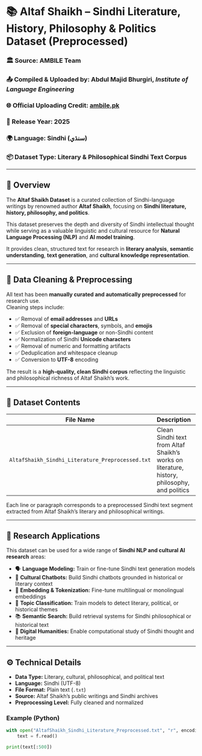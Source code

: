 # 📚 Altaf Shaikh – Sindhi Literature, History, Philosophy & Politics Dataset (Preprocessed)

### 🏛️ Source: AMBILE Team  
### 📤 Compiled & Uploaded by: Abdul Majid Bhurgiri, *Institute of Language Engineering*  
### 🌐 Official Uploading Credit: [ambile.pk](https://ambile.pk/)  
### 📅 Release Year: 2025  
### 🌍 Language: Sindhi (سنڌي)  
### 📦 Dataset Type: Literary & Philosophical Sindhi Text Corpus  

---

## 📖 Overview

The **Altaf Shaikh Dataset** is a curated collection of Sindhi-language writings by renowned author **Altaf Shaikh**, focusing on **Sindhi literature, history, philosophy, and politics**.  

This dataset preserves the depth and diversity of Sindhi intellectual thought while serving as a valuable linguistic and cultural resource for **Natural Language Processing (NLP)** and **AI model training**.

It provides clean, structured text for research in **literary analysis**, **semantic understanding**, **text generation**, and **cultural knowledge representation**.

---

## 🧹 Data Cleaning & Preprocessing

All text has been **manually curated and automatically preprocessed** for research use.  
Cleaning steps include:

- ✅ Removal of **email addresses** and **URLs**  
- ✅ Removal of **special characters**, symbols, and **emojis**  
- ✅ Exclusion of **foreign-language** or non-Sindhi content  
- ✅ Normalization of Sindhi **Unicode characters**  
- ✅ Removal of numeric and formatting artifacts  
- ✅ Deduplication and whitespace cleanup  
- ✅ Conversion to **UTF-8** encoding  

The result is a **high-quality, clean Sindhi corpus** reflecting the linguistic and philosophical richness of Altaf Shaikh’s work.

---

## 📂 Dataset Contents

| File Name | Description | Format | Encoding |
|------------|-------------|---------|-----------|
| `AltafShaikh_Sindhi_Literature_Preprocessed.txt` | Clean Sindhi text from Altaf Shaikh’s works on literature, history, philosophy, and politics | `.txt` | UTF-8 |

Each line or paragraph corresponds to a preprocessed Sindhi text segment extracted from Altaf Shaikh’s literary and philosophical writings.

---

## 🧠 Research Applications

This dataset can be used for a wide range of **Sindhi NLP and cultural AI research** areas:

- 🗣️ **Language Modeling:** Train or fine-tune Sindhi text generation models  
- 💬 **Cultural Chatbots:** Build Sindhi chatbots grounded in historical or literary context  
- 🧩 **Embedding & Tokenization:** Fine-tune multilingual or monolingual embeddings  
- 📰 **Topic Classification:** Train models to detect literary, political, or historical themes  
- 📚 **Semantic Search:** Build retrieval systems for Sindhi philosophical or historical text  
- 🧠 **Digital Humanities:** Enable computational study of Sindhi thought and heritage  

---

## ⚙️ Technical Details

- **Data Type:** Literary, cultural, philosophical, and political text  
- **Language:** Sindhi (UTF-8)  
- **File Format:** Plain text (`.txt`)  
- **Source:** Altaf Shaikh’s public writings and Sindhi archives  
- **Preprocessing Level:** Fully cleaned and normalized  

### Example (Python)
```python
with open("AltafShaikh_Sindhi_Literature_Preprocessed.txt", "r", encoding="utf-8") as f:
    text = f.read()

print(text[:500])
